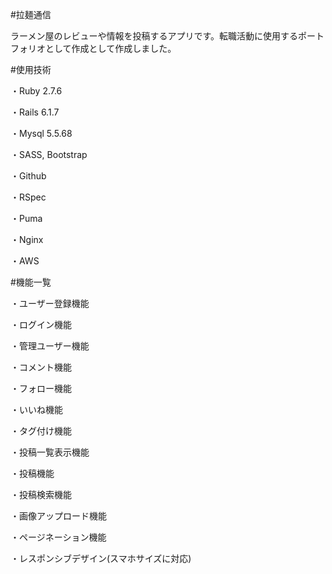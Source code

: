 #拉麺通信

ラーメン屋のレビューや情報を投稿するアプリです。転職活動に使用するポートフォリオとして作成として作成しました。



#使用技術

・Ruby 2.7.6

・Rails 6.1.7

・Mysql 5.5.68

・SASS, Bootstrap

・Github

・RSpec

・Puma

・Nginx

・AWS


#機能一覧

・ユーザー登録機能

・ログイン機能

・管理ユーザー機能

・コメント機能

・フォロー機能

・いいね機能

・タグ付け機能

・投稿一覧表示機能

・投稿機能

・投稿検索機能

・画像アップロード機能

・ページネーション機能

・レスポンシブデザイン(スマホサイズに対応)

